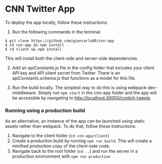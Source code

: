 # CNN Twitter App

To deploy the app locally, follow these instructions: 

1. Run the following commands in the terminal
```
$ git clone https://github.com/giancarlo88/cnn-app
$ cd cnn-app && npm install 
$ cd client && npm install
```

This will install both the client-side and server-side dependencies. 

2. Add an apiConstants.js file in the config folder that includes your client API key and API client secret from Twitter. There is an apiConstants.schema.js that functions as a model for this file. 

3. Run the build locally. The simplest way to do this is using webpack-dev-middleware. Simply run `npm start` in the cnn-app folder and the app will be accessible by navigating to [http://localhost:30000/cnnbrk-tweets](http://localhost:30000/cnnbrk-tweets)

### Running using a production build

As an alternative, an instance of the app can be launched using static assets rather than webpack. To do that, follow these instructions: 

1. Navigate to the client folder (`cd cnn-app/client`)
2. Create a production build by running `npm run build`. This will create a minified production copy of the client-side code. 
3. Navigate back to the root folder (`cd ..`) and run the server in a production environment with `npm run production`

